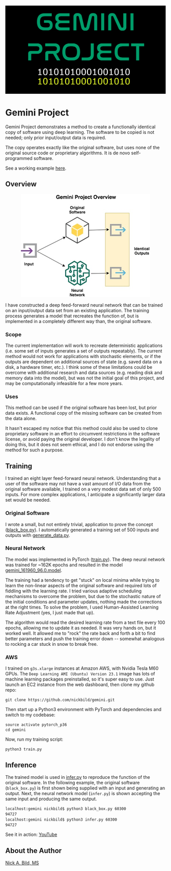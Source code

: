 ![Gemini Project](https://raw.githubusercontent.com/nickbild/gemini/master/media/logo.jpg)

# Gemini Project

Gemini Project demonstrates a method to create a functionally identical copy of software using deep learning.  The software to be copied is not needed; only prior input/output data is required.

The copy operates exactly like the original software, but uses none of the original source code or proprietary algorithms.  It is de novo self-programmed software.

See a working example [here](https://github.com/nickbild/gemini#inference).

## Overview

<p align="center">
<img src="https://raw.githubusercontent.com/nickbild/gemini/master/media/gemini_overview.jpg">
</p>

I have constructed a deep feed-forward neural network that can be trained on an input/output data set from an existing application.  The training process generates a model that recreates the function of, but is implemented in a completely different way than, the original software.

### Scope

The current implementation will work to recreate deterministic applications (i.e. some set of inputs generates a set of outputs repeatably).  The current method would not work for applications with stochastic elements, or if the outputs are dependent on additional sources of state (e.g. saved data on a disk, a hardware timer, etc.).  I think some of these limitations could be overcome with additional research and data sources (e.g. reading disk and memory data into the model), but was not the initial goal of this project, and may be computationally infeasible for a few more years.

### Uses

This method can be used if the original software has been lost, but prior data exists.  A functional copy of the missing software can be created from the data alone.

It hasn't escaped my notice that this method could also be used to clone proprietary software in an effort to circumvent restrictions in the software license, or avoid paying the original developer.  I don't know the legality of doing this, but it does not seem ethical, and I do not endorse using the method for such a purpose.

## Training

I trained an eight layer feed-forward neural network.  Understanding that a user of the software may not have a vast amount of I/O data from the original software available, I trained on a very modest data set of only 500 inputs.  For more complex applications, I anticipate a significantly larger data set would be needed.

### Original Software

I wrote a small, but not entirely trivial, application to prove the concept ([black_box.py](https://github.com/nickbild/gemini/blob/master/black_box.py)).  I automatically generated a training set of 500 inputs and outputs with [generate_data.py](https://github.com/nickbild/gemini/blob/master/generate_data.py).

### Neural Network

The model was implemented in PyTorch ([train.py](https://github.com/nickbild/gemini/blob/master/train.py)).  The deep neural network was trained for ~162K epochs and resulted in the model [gemini_161960_96.0.model](https://github.com/nickbild/gemini/blob/master/gemini_161960_96.0.model).

The training had a tendency to get "stuck" on local minima while trying to learn the non-linear aspects of the original software and required lots of fiddling with the learning rate.  I tried various adaptive scheduling mechanisms to overcome the problem, but due to the stochastic nature of the initial conditions and parameter updates, nothing made the corrections at the right times.  To solve the problem, I used Human-Assisted Learning Rate Adjustment (yes, I just made that up).

The algorithm would read the desired learning rate from a text file every 100 epochs, allowing me to update it as needed.  It was very hands on, but it worked well.  It allowed me to "rock" the rate back and forth a bit to find better parameters and push the training error down -- somewhat analogous to rocking a car stuck in snow to break free.

### AWS

I trained on `g3s.xlarge` instances at Amazon AWS, with Nvidia Tesla M60 GPUs.  The `Deep Learning AMI (Ubuntu) Version 23.1` image has lots of machine learning packages preinstalled, so it's super easy to use.  Just launch an EC2 instance from the web dashboard, then clone my github repo:

```
git clone https://github.com/nickbild/gemini.git
```

Then start up a Python3 environment with PyTorch and dependencies and switch to my codebase:

```
source activate pytorch_p36
cd gemini
```

Now, run my training script:

```
python3 train.py
```

## Inference

The trained model is used in [infer.py](https://github.com/nickbild/gemini/blob/master/infer.py) to reproduce the function of the original software.  In the following example, the original software (`black_box.py`) is first shown being supplied with an input and generating an output.  Next, the neural network model (`infer.py`) is shown accepting the same input and producing the same output.

```bash
localhost:gemini nickbild$ python3 black_box.py 60300
94727
localhost:gemini nickbild$ python3 infer.py 60300
94727
```

See it in action:
[YouTube](https://www.youtube.com/watch?v=kNbbeXuxwkA)

## About the Author

[Nick A. Bild, MS](https://nickbild79.firebaseapp.com/#!/)
